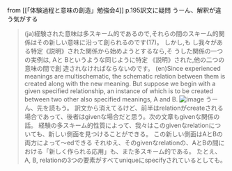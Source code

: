 
from [[「体験過程と意味の創造」勉強会4]]
p.195訳文に疑問
うーん、解釈が違う気がする
> (ja)経験された意味は多スキーム的であるので,それらの間のスキーム的関 係はその新しい意味に沿って創られるのです(17)。 しかし,も し我々がある特定《説明》された関係から始めようとするなら,そ うした関係の一つの実例は, Aと Bというような同じように特定 《説明》された,他の二つの意味の間で創 造されなければならないのです。
> (en)Since experienced meanings are multischematic, the schematic relation between them is created along with the new meaning. But suppose we begin with a given specified relationship, an instance of which is to be created between two other also specified meanings, A and B.
![image](https://gyazo.com/0eb54cbd445d75d7b558233d652c6c5f/thumb/1000)
うーん、先を読もう。
訳文から消えてるけど、前半はrelationがcreateされる場合であって、後者はgivenな場合だと思う。次の文章もgivenな関係の話。
経験の多スキーム的性質によって、我々はこのgivenなrelationについても、新しい側面を見つけることができる。
この新しい側面はAとBの両方によって〜edできる
それゆえ、そのgivenなrelationの、AとBの間における「新しく作られる応用」も、また多スキーム的である。
たとえ、A, B, relationの3つの要素がすべてuniqueにspecifyされているとしても。
